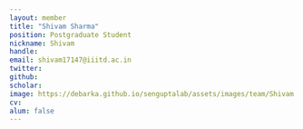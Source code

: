 ```yaml
---
layout: member
title: "Shivam Sharma"
position: Postgraduate Student
nickname: Shivam
handle:
email: shivam17147@iiitd.ac.in
twitter:
github:
scholar:
image: https://debarka.github.io/senguptalab/assets/images/team/Shivam.jpg
cv:
alum: false
---
```

